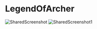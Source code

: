 # LegendOfArcher
![SharedScreenshot](https://user-images.githubusercontent.com/37606666/74591639-fa9c9300-505c-11ea-984f-615ae1e593ad.jpg)
![SharedScreenshot1](https://user-images.githubusercontent.com/37606666/74591640-fb352980-505c-11ea-8d31-23c17917e207.jpg)

